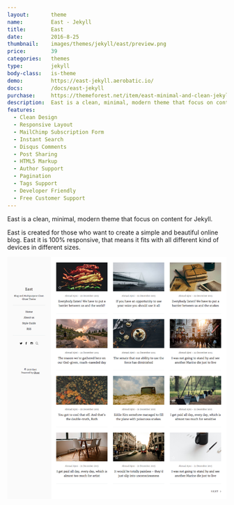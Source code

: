 ```yaml
---
layout:       theme
name:         East - Jekyll
title:        East
date:         2016-8-25
thumbnail:    images/themes/jekyll/east/preview.png
price:        39
categories:   themes
type:         jekyll
body-class:   is-theme
demo:         https://east-jekyll.aerobatic.io/
docs:         /docs/east-jekyll
purchase:     https://themeforest.net/item/east-minimal-and-clean-jekyll-blog-theme/16252756
description:  East is a clean, minimal, modern theme that focus on content for Jekyll.
features:
  - Clean Design
  - Responsive Layout
  - MailChimp Subscription Form
  - Instant Search
  - Disqus Comments
  - Post Sharing
  - HTML5 Markup
  - Author Support
  - Pagination
  - Tags Support
  - Developer Friendly
  - Free Customer Support
---
```


East is a clean, minimal, modern theme that focus on content for Jekyll.

East is created for those who want to create a simple and beautiful online blog. East it is 100% responsive, that means it fits with all different kind of devices in different sizes.

![east-jekyll-full-preview](/images/themes/jekyll/east/full-preview.png)